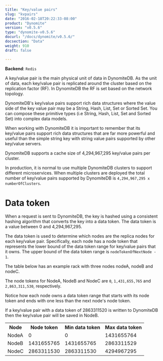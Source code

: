 ```yaml
---
title: "Key/value pairs"
slug: "kvpairs"
date: "2016-02-18T20:22:33-08:00"
product: "Dynomite"
version: "v0.5.6"
type: "dynomite-v0.5.6"
docurl: "/docs/dynomite/v0.5.6/"
docsection: "Data"
weight: 910
draft: false

---
```


**Backend**: `Redis`

A key/value pair is the main physical unit of data in DynomiteDB. As the unit of data, each key/value pair is replicated around the cluster based on the replication factor (RF). In DynomiteDB the RF is set based on the network topology.

DynomiteDB's key/value pairs support rich data structures where the value side of the key value pair may be a String, Hash, List, Set or Sorted Set. You can compose these primitive types (i.e String, Hash, List, Set and Sorted Set) into complex data models. 

When working with DynomiteDB it is important to remember that its key/value pairs support rich data structures that are far more powerful and useful than the simple string key with string value pairs supported by other key/value servers.

DynomiteDB supports a cache size of 4,294,967,295 key/value pairs per cluster.

In production, it is normal to use multiple DynomiteDB clusters to support different microservices. When multiple clusters are deployed the total number of key/value pairs supported by DynomiteDB is `4,294,967,295 x numberOfClusters`. 

# Data token

When a request is sent to DynomiteDB, the key is hashed using a consistent hashing algorithm that converts the key into a data token. The data token is a value between 0 and 4,294,967,295.

The data token is used to determine which nodes are the replica nodes for each key/value pair. Specifically, each node has a node token that represents the lower bound of the data token range for key/value pairs that it owns. The upper bound of the data token range is `nodeTokenOfNextNode - 1`.

The table below has an example rack with three nodes nodeA, nodeB and nodeC.

The node tokens for NodeA, NodeB and NodeC are `0`, `1,431,655,765` and `2,863,311,530`, respectively. 

Notice how each node owns a data token range that starts with its node token and ends with one less than the next node's node token.

If a key/value pair with a data token of 2863311520 is written to DynomiteDB then the key/value pair will be saved in NodeB.

<table class="table table-condensed table-bordered">
    <tr class="active">
        <th>Node</th>
        <th>Node token</th>
        <th>Min data token</th>
        <th>Max data token</th>
    </tr>
    <tr>
        <td>NodeA</td>
        <td>0</td> 
        <td>0</td> 
        <td>1431655764</td> 
    </tr> 
    <tr>
        <td>NodeB</td>
        <td>1431655765</td> 
        <td>1431655765</td> 
        <td>2863311529</td> 
    </tr>
    <tr>
        <td>NodeC</td>
        <td>2863311530</td> 
        <td>2863311530</td> 
        <td>4294967295</td> 
    </tr>
</table>

<!--
    TODO
    1. Add new sections for Key, Value
    2. In the value section, document each of the supported value types (i.e String, Hash, List, Set and Sorted Set)
-->
